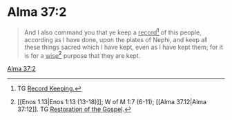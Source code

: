 # Alma 37:2

> And I also command you that ye keep a <u>record</u>[^a] of this people, according as I have done, upon the plates of Nephi, and keep all these things sacred which I have kept, even as I have kept them; for it is for a <u>wise</u>[^b] purpose that they are kept.

[Alma 37:2](https://www.churchofjesuschrist.org/study/scriptures/bofm/alma/37?lang=eng&id=p2#p2)


[^a]: TG [Record Keeping.](https://www.churchofjesuschrist.org/study/scriptures/tg/record-keeping?lang=eng)
[^b]: [[Enos 1.13|Enos 1:13 (13-18)]]; W of M 1:7 (6-11); [[Alma 37.12|Alma 37:12]]. TG [Restoration of the Gospel](https://www.churchofjesuschrist.org/study/scriptures/tg/restoration-of-the-gospel?lang=eng).
